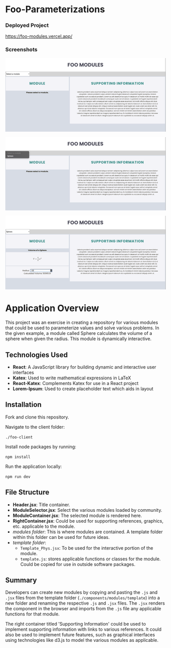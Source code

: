 # Foo-Parameterizations

### Deployed Project

https://foo-modules.vercel.app/

### Screenshots

![Screenshot 1](https://github.com/JCarter-coder/Foo-Parameterizations/blob/main/foo-client/src/assets/img/Foo_Module_pic1.png?raw=true)

![Screenshot 2](https://github.com/JCarter-coder/Foo-Parameterizations/blob/main/foo-client/src/assets/img/Foo_Module_pic2.png?raw=true)

![Screenshot 3](https://github.com/JCarter-coder/Foo-Parameterizations/blob/main/foo-client/src/assets/img/Foo_Module_pic3.png?raw=true)

# Application Overview

This project was an exercise in creating a repository for various modules that could be used to parameterize values and solve various problems. In the given example, a module called Sphere calculates the volume of a sphere when given the radius. This module is dynamically interactive.

## Technologies Used

- **React**: A JavaScript library for building dynamic and interactive user interfaces
- **Katex**: Used to write mathematical expressions in LaTeX
- **React-Katex**: Complements Katex for use in a React project
- **Lorem-Ipsum**: Used to create placeholder text which aids in layout

## Installation

Fork and clone this repository.

Navigate to the client folder:

`./foo-client`

Install node packages by running:

`npm install`

Run the application locally:

`npm run dev`

## File Structure

- **Header.jsx**: Title container.
- **ModuleSelector.jsx**: Select the various modules loaded by community.
- **ModuleContainer.jsx**: The selected module is rendered here.
- **RightContainer.jsx**: Could be used for supporting references, graphics, etc. applicable to the module.
- *modules folder*: This is where modules are contained. A template folder within this folder can be used for future ideas.
- *template folder*:
  - `Template_Phys.jsx`: To be used for the interactive portion of the module.
  - `template.js`: stores applicable functions or classes for the module. Could be copied for use in outside software packages.

## Summary

Developers can create new modules by copying and pasting the `.js` and `.jsx` files from the template folder (`./components/modules/template`) into a new folder and renaming the respective `.js` and `.jsx` files. The `.jsx` renders the component in the browser and imports from the `.js` file any applicable functions for that module. 

The right container titled 'Supporting Information' could be used to implement supporting information with links to various references. It could also be used to implement future features, such as graphical interfaces using technologies like d3.js to model the various modules as applicable.
